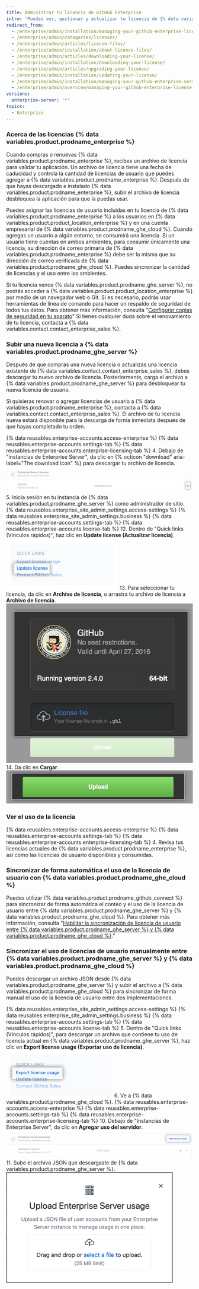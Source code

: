```yaml
---
title: Administrar tu licencia de GitHub Enterprise
intro: 'Puedes ver, gestionar y actualizar tu licencia de {% data variables.product.prodname_enterprise %}.'
redirect_from:
  - /enterprise/admin/installation/managing-your-github-enterprise-license
  - /enterprise/admin/categories/licenses/
  - /enterprise/admin/articles/license-files/
  - /enterprise/admin/installation/about-license-files/
  - /enterprise/admin/articles/downloading-your-license/
  - /enterprise/admin/installation/downloading-your-license/
  - /enterprise/admin/articles/upgrading-your-license/
  - /enterprise/admin/installation/updating-your-license/
  - /enterprise/admin/installation/managing-your-github-enterprise-server-license
  - /enterprise/admin/overview/managing-your-github-enterprise-license
versions:
  enterprise-server: '*'
topics:
  - Enterprise
---
```


### Acerca de las licencias {% data variables.product.prodname_enterprise %}

Cuando compras o renuevas {% data variables.product.prodname_enterprise %}, recibes un archivo de licencia para validar tu aplicación. Un archivo de licencia tiene una fecha de caducidad y controla la cantidad de licencias de usuario que puedes agregar a {% data variables.product.prodname_enterprise %}. Después de que hayas descargado e instalado {% data variables.product.prodname_enterprise %}, subir el archivo de licencia desbloquea la aplicación para que la puedas usar.

Puedes asignar las licencias de usuario incluidas en tu licencia de {% data variables.product.prodname_enterprise %} a los usuarios en {% data variables.product.product_location_enterprise %} y en una cuenta empresarial de {% data variables.product.prodname_ghe_cloud %}. Cuando agregas un usuario a algún entorno, se consumirá una licencia. Si un usuario tiene cuentas en ambos ambientes, para consumir únicamente una licencia, su dirección de correo primaria de {% data variables.product.prodname_enterprise %} debe ser la misma que su dirección de correo verificada de {% data variables.product.prodname_ghe_cloud %}. Puedes sincronizar la cantidad de licencias y el uso entre los ambientes.

Si tu licencia vence {% data variables.product.prodname_ghe_server %}, no podrás acceder a {% data variables.product.product_location_enterprise %} por medio de un navegador web o Git. Si es necesario, podrás usar herramientas de línea de comando para hacer un respaldo de seguridad de todos tus datos. Para obtener más información, consulta "[Configurar copias de seguridad en tu aparato](/enterprise/admin/guides/installation/configuring-backups-on-your-appliance)" Si tienes cualquier duda sobre el renovamiento de tu licencia, contacta a {% data variables.contact.contact_enterprise_sales %}.

### Subir una nueva licencia a {% data variables.product.prodname_ghe_server %}

Después de que compras una nueva licencia o actualizas una licencia existente de {% data variables.contact.contact_enterprise_sales %}, debes descargar tu nuevo archivo de licencia. Posteriormente, carga el archivo a {% data variables.product.prodname_ghe_server %} para desbloquear tu nueva licencia de usuario.

Si quisieras renovar o agregar licencias de usuario a {% data variables.product.prodname_enterprise %}, contacta a {% data variables.contact.contact_enterprise_sales %}. El archivo de tu licencia nueva estará disponible para la descarga de forma inmediata después de que hayas completado tu orden.

{% data reusables.enterprise-accounts.access-enterprise %}
{% data reusables.enterprise-accounts.settings-tab %}
{% data reusables.enterprise-accounts.enterprise-licensing-tab %}
4. Debajo de "instancias de Enterprise Server", da clic en {% octicon "download" aria-label="The download icon" %} para descargar tu archivo de licencia. ![Descargar la licencia de GitHub Enterprise Server](/assets/images/help/business-accounts/download-ghes-license.png)
5. Inicia sesión en tu instancia de {% data variables.product.prodname_ghe_server %} como administrador de sitio.
{% data reusables.enterprise_site_admin_settings.access-settings %}
{% data reusables.enterprise_site_admin_settings.business %}
{% data reusables.enterprise-accounts.settings-tab %}
{% data reusables.enterprise-accounts.license-tab %}
12. Dentro de "Quick links (Vínculos rápidos)", haz clic en **Update license (Actualizar licencia)**. ![Actualizar enlace de la licencia](/assets/images/enterprise/business-accounts/update-license-link.png)
13. Para seleccionar tu licencia, da clic en **Archivo de licencia**, o arrastra tu archivo de licencia a **Archivo de licencia**. ![Sube el archivo de licencia](/assets/images/enterprise/management-console/upload-license.png)
14. Da clic en **Cargar**. ![Comienza la actualización](/assets/images/enterprise/management-console/begin-upload.png)

### Ver el uso de la licencia

{% data reusables.enterprise-accounts.access-enterprise %}
{% data reusables.enterprise-accounts.settings-tab %}
{% data reusables.enterprise-accounts.enterprise-licensing-tab %}
4. Revisa tus licencias actuales de {% data variables.product.prodname_enterprise %}, así como las licencias de usuario disponibles y consumidas.

### Sincronizar de forma automática el uso de la licencia de usuario con {% data variables.product.prodname_ghe_cloud %}

Puedes utilizar {% data variables.product.prodname_github_connect %} para sincronizar de forma automática el conteo y el uso de la licencia de usuario entre {% data variables.product.prodname_ghe_server %} y {% data variables.product.prodname_ghe_cloud %}. Para obtener más información, consulta "[Habilitar la sincronización de licencia de usuario entre {% data variables.product.prodname_ghe_server %} y {% data variables.product.prodname_ghe_cloud %}](/enterprise/{{currentVersion}}/admin/installation/enabling-automatic-user-license-sync-between-github-enterprise-server-and-github-enterprise-cloud)."

### Sincronizar el uso de licencias de usuario manualmente entre {% data variables.product.prodname_ghe_server %} y {% data variables.product.prodname_ghe_cloud %}

Puedes descargar un archivo JSON desde {% data variables.product.prodname_ghe_server %} y subir el archivo a {% data variables.product.prodname_ghe_cloud %} para sincronizar de forma manual el uso de la licencia de usuario entre dos implementaciones.

{% data reusables.enterprise_site_admin_settings.access-settings %}
{% data reusables.enterprise_site_admin_settings.business %}
{% data reusables.enterprise-accounts.settings-tab %}
{% data reusables.enterprise-accounts.license-tab %}
5. Dentro de "Quick links (Vínculos rápidos)", para descargar un archivo que contiene tu uso de licencia actual en {% data variables.product.prodname_ghe_server %}, haz clic en **Export license usage (Exportar uso de licencia)**. ![Exporta el vínculo de uso de la licencia](/assets/images/enterprise/business-accounts/export-license-usage-link.png)
6. Ve a {% data variables.product.prodname_ghe_cloud %}.
{% data reusables.enterprise-accounts.access-enterprise %}
{% data reusables.enterprise-accounts.settings-tab %}
{% data reusables.enterprise-accounts.enterprise-licensing-tab %}
10. Debajo de "Instancias de Enterprise Server", da clic en **Agregar uso del servidor**. ![Sube el vínculo de uso de los servidores de GitHub Enterprise](/assets/images/help/business-accounts/upload-ghe-server-usage-link.png)
11. Sube el archivo JSON que descargaste de {% data variables.product.prodname_ghe_server %}. ![Arrastra y suelta o selecciona un archivo para cargar](/assets/images/help/business-accounts/upload-ghe-server-usage-file.png)

